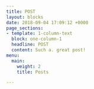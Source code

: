 ```yaml
---
title: POST
layout: blocks
date: 2018-09-04 17:09:12 +0000
page_sections:
- template: 1-column-text
  block: one-column-1
  headline: POST
  content: Such a. great post!
menu:
  main:
    weight: 2
    title: Posts

---
```

